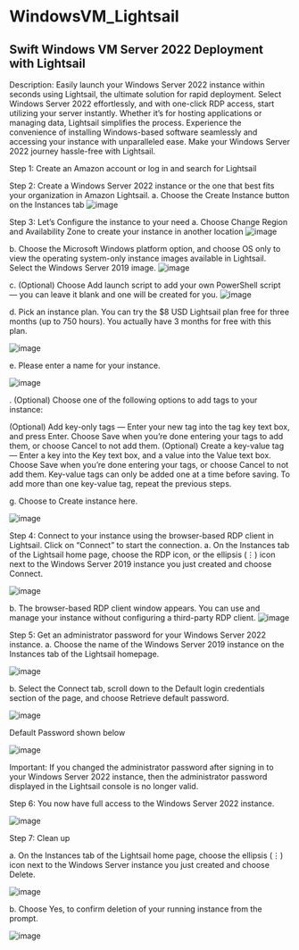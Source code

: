 # WindowsVM_Lightsail
## Swift Windows VM Server 2022 Deployment with Lightsail

Description: Easily launch your Windows Server 2022 instance within seconds using Lightsail, the ultimate solution for rapid deployment. 
Select Windows Server 2022 effortlessly, and with one-click RDP access, start utilizing your server instantly. Whether it’s for hosting applications or managing data, Lightsail simplifies the process. 
Experience the convenience of installing Windows-based software seamlessly and accessing your instance with unparalleled ease. Make your Windows Server 2022 journey hassle-free with Lightsail.

Step 1: Create an Amazon account or log in and search for Lightsail

Step 2: Create a Windows Server 2022 instance or the one that best fits your organization in Amazon Lightsail.
a. Choose the Create Instance button on the Instances tab
![image](https://github.com/JohnnyLouisTech/WindowsVM_Lightsail/assets/29494723/dd913334-08d8-45a8-aa9e-2ffb62c1ef53)

Step 3: Let’s Configure the instance to your need
a. Choose Change Region and Availability Zone to create your instance in another location
![image](https://github.com/JohnnyLouisTech/WindowsVM_Lightsail/assets/29494723/a28b6102-77c3-40fb-a3b7-2f4f9348bf8c)

b. Choose the Microsoft Windows platform option, and choose OS only to view the operating system-only instance images available in Lightsail. Select the Windows Server 2019 image.
![image](https://github.com/JohnnyLouisTech/WindowsVM_Lightsail/assets/29494723/00631e96-6945-433c-b955-1644f242472f)

c. (Optional) Choose Add launch script to add your own PowerShell script — you can leave it blank and one will be created for you.
![image](https://github.com/JohnnyLouisTech/WindowsVM_Lightsail/assets/29494723/bc443104-4d38-4430-ae52-77b2b3b070df)

d. Pick an instance plan. You can try the $8 USD Lightsail plan free for three months (up to 750 hours). You actually have 3 months for free with this plan.

![image](https://github.com/JohnnyLouisTech/WindowsVM_Lightsail/assets/29494723/d9507a1a-6191-411e-987f-1a61622e8714)

e. Please enter a name for your instance.

![image](https://github.com/JohnnyLouisTech/WindowsVM_Lightsail/assets/29494723/88b0581c-a31e-4727-b1e5-aed5a8cd25f7)

. (Optional) Choose one of the following options to add tags to your instance:

(Optional) Add key-only tags — Enter your new tag into the tag key text box, and press Enter. Choose Save when you’re done entering your tags to add them, or choose Cancel to not add them.
(Optional) Create a key-value tag — Enter a key into the Key text box, and a value into the Value text box. Choose Save when you’re done entering your tags, or choose Cancel to not add them.
Key-value tags can only be added one at a time before saving. To add more than one key-value tag, repeat the previous steps.

g. Choose to Create instance here.

![image](https://github.com/JohnnyLouisTech/WindowsVM_Lightsail/assets/29494723/af23737d-86ee-4d4e-97f5-c8d49a3cd6fc)

Step 4: Connect to your instance using the browser-based RDP client in Lightsail. Click on “Connect” to start the connection.
a. On the Instances tab of the Lightsail home page, choose the RDP icon, or the ellipsis (⋮) icon next to the Windows Server 2019 instance you just created and choose Connect.

![image](https://github.com/JohnnyLouisTech/WindowsVM_Lightsail/assets/29494723/3d33bd5f-2d10-4476-b97f-5833d7bc4175)

b. The browser-based RDP client window appears. You can use and manage your instance without configuring a third-party RDP client.
![image](https://github.com/JohnnyLouisTech/WindowsVM_Lightsail/assets/29494723/cc505f36-9836-4d7f-b841-9f7e33ec8d65)

Step 5: Get an administrator password for your Windows Server 2022 instance.
a. Choose the name of the Windows Server 2019 instance on the Instances tab of the Lightsail homepage.

![image](https://github.com/JohnnyLouisTech/WindowsVM_Lightsail/assets/29494723/4255381b-fd96-4c79-ad6b-9401b584612e)

b. Select the Connect tab, scroll down to the Default login credentials section of the page, and choose Retrieve default password.

![image](https://github.com/JohnnyLouisTech/WindowsVM_Lightsail/assets/29494723/a45b01ab-06db-4eb6-b960-781efc293a45)

Default Password shown below

![image](https://github.com/JohnnyLouisTech/WindowsVM_Lightsail/assets/29494723/9d1bfc2e-81ad-46f8-93b1-b703774db5b3)

Important: If you changed the administrator password after signing in to your Windows Server 2022 instance, then the administrator password displayed in the Lightsail console is no longer valid.

Step 6: You now have full access to the Windows Server 2022 instance.

![image](https://github.com/JohnnyLouisTech/WindowsVM_Lightsail/assets/29494723/8f12ad72-9797-4f4b-a3cf-f2bb15a70645)

Step 7: Clean up

a. On the Instances tab of the Lightsail home page, choose the ellipsis (⋮) icon next to the Windows Server instance you just created and choose Delete.

![image](https://github.com/JohnnyLouisTech/WindowsVM_Lightsail/assets/29494723/aeda6410-4266-4bf9-bdbe-aa3d066f8f3a)

b. Choose Yes, to confirm deletion of your running instance from the prompt.

![image](https://github.com/JohnnyLouisTech/WindowsVM_Lightsail/assets/29494723/0afe471d-3700-4a54-8fc0-a8ddfaf78af1)


































